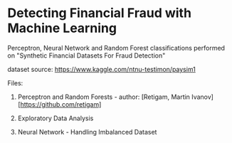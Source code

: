 # Detecting Financial Fraud with Machine Learning

Perceptron, Neural Network and Random Forest classifications performed on "Synthetic Financial Datasets For Fraud Detection"


dataset source: https://www.kaggle.com/ntnu-testimon/paysim1

Files:

1. Perceptron and Random Forests - author: [Retigam, Martin Ivanov][https://github.com/retigam]
 
2. Exploratory Data Analysis

3. Neural Network - Handling Imbalanced Dataset



